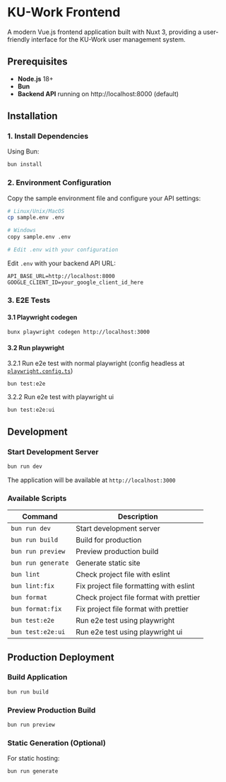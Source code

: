 # KU-Work Frontend

A modern Vue.js frontend application built with Nuxt 3, providing a user-friendly interface for the KU-Work user management system.

## Prerequisites

- **Node.js** 18+
- **Bun**
- **Backend API** running on http://localhost:8000 (default)

## Installation

### 1. Install Dependencies

Using Bun:

```bash
bun install
```

### 2. Environment Configuration

Copy the sample environment file and configure your API settings:

```bash
# Linux/Unix/MacOS
cp sample.env .env

# Windows
copy sample.env .env

# Edit .env with your configuration
```

Edit `.env` with your backend API URL:

```env
API_BASE_URL=http://localhost:8000
GOOGLE_CLIENT_ID=your_google_client_id_here
```

### 3. E2E Tests
#### 3.1 Playwright codegen
```
bunx playwright codegen http://localhost:3000
```
#### 3.2 Run playwright
3.2.1 Run e2e test with normal playwright (config headless at [`playwright.config.ts`](./playwright.config.ts))
```
bun test:e2e
```

3.2.2 Run e2e test with playwright ui
```
bun test:e2e:ui
```

## Development

### Start Development Server

```bash
bun run dev
```

The application will be available at `http://localhost:3000`

### Available Scripts

| Command            | Description                             |
| ------------------ | --------------------------------------- |
| `bun run dev`      | Start development server                |
| `bun run build`    | Build for production                    |
| `bun run preview`  | Preview production build                |
| `bun run generate` | Generate static site                    |
| `bun lint`         | Check project file with eslint          |
| `bun lint:fix`     | Fix project file formatting with eslint |
| `bun format`       | Check project file format with prettier |
| `bun format:fix`   | Fix project file format with prettier   |
| `bun test:e2e`     | Run e2e test using playwright           |
| `bun test:e2e:ui`  | Run e2e test using playwright ui        |

## Production Deployment

### Build Application

```bash
bun run build
```

### Preview Production Build

```bash
bun run preview
```

### Static Generation (Optional)

For static hosting:

```bash
bun run generate
```
